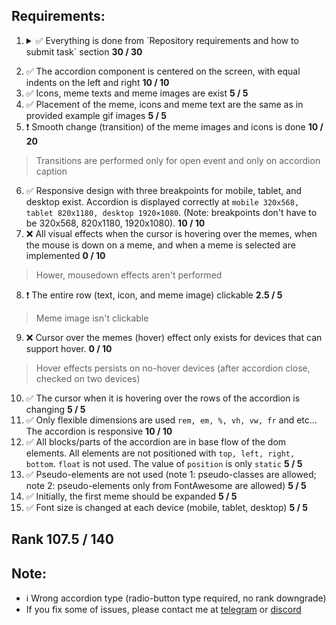 ## Requirements:

<!--  complete: &#09989;
      incomplete: &#10071;
      unperform: &#10060;
      note: &#08505;
-->

1. <details><summary>&#09989; Everything is done from `Repository requirements and how to submit task` section <b>30 / 30</b></summary>

    1. &#09989; Create public repository `cssBayan`
    2. &#09989; Create `gh-pages` branch (if you don't have)
    3. &#09989; Switched to it (gh-pages) and create folder called `cssBayan`. Your deployed accordion will be available,
      e.g.: `https://${YOUR_GITHUB_NAME}.github.io/cssBayan/cssBayan/index.html`
    4. &#09989; Implement your solutions in this folder (cssBayan). There should be at least **5** commits.
    5. [You should call your commits accordingly to the guideline](https://docs.rs.school/#/git-convention) + Each your commit should contain time-stamp.
    6. &#09989; When the solution is ready - open Pull Request from `gh-pages` branch to `main` branch. Pull Request name should be equal to the task name. [Description of the Pull Request should be accordingly to the guideline](https://docs.rs.school/#/pull-request-review-process?id=%D0%A2%D1%80%D0%B5%D0%B1%D0%BE%D0%B2%D0%B0%D0%BD%D0%B8%D1%8F-%D0%BA-pull-request-pr). Do NOT merge this Pull Request. The link to this Pull Request should be submitted to the cross check form. Pull request should contain full description - what was done and what was skipped.

  </details>
  
2. &#09989; The accordion component is centered on the screen, with equal indents on the left and right **10 / 10**
3. &#09989; Icons, meme texts and meme images are exist **5 / 5**
4. &#09989; Placement of the meme, icons and meme text are the same as in provided example gif images **5 / 5**
5. &#10071; Smooth change (transition) of the meme images and icons is done **10 / 20**
  > Transitions are performed only for open event and only on accordion caption
6. &#09989; Responsive design with three breakpoints for mobile, tablet, and desktop exist. Accordion is displayed correctly at `mobile 320x568, tablet 820x1180, desktop 1920×1080`. (Note:  breakpoints don't have to be 320x568, 820x1180, 1920x1080). **10 / 10**
7. &#10060; All visual effects when the cursor is hovering over the memes, when the mouse is down on a meme, and when a meme is selected are implemented **0 / 10**
  > Hower, mousedown effects aren't performed
8. &#10071; The entire row (text, icon, and meme image) clickable **2.5 / 5**
  > Meme image isn't clickable
9. &#10060; Cursor over the memes (hover) effect only exists for devices that can support hover. **0 / 10**
  > Hover effects persists on no-hover devices (after accordion close, checked on two devices)
10. &#09989; The cursor when it is hovering over the rows of the accordion is changing **5 / 5**
11. &#09989; Only flexible dimensions are used `rem, em, %, vh, vw, fr` and etc... The accordion is responsive **10 / 10**
12. &#09989; All blocks/parts of the accordion are in base flow of the dom elements. All elements are not positioned with `top, left, right, bottom`. `float` is not used. The value of `position` is only `static` **5 / 5**
13. &#09989; Pseudo-elements are not used (note 1: pseudo-classes are allowed; note 2: pseudo-elements only from FontAwesome are allowed) **5 / 5**
14. &#09989; Initially, the first meme should be expanded **5 / 5**
15. &#09989; Font size is changed at each device (mobile, tablet, desktop) **5 / 5**

## Rank **107.5** / 140

## Note:
- &#08505; Wrong accordion type (radio-button type required, no rank downgrade)
- If you fix some of issues, please contact me at [telegram](https://t.me/nduchin) or [discord](https://discordapp.com/users/nduchin)
<!--
- Full review you can find at [Github](https://github.com/nduchin/RSSchool-cross-check)
-->